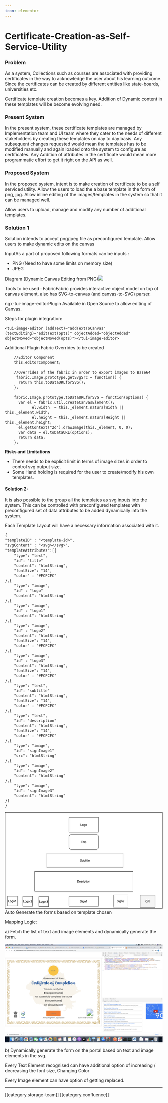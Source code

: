 ```yaml
---
icon: elementor
---
```


# Certificate-Creation-as-Self-Service-Utility

### Problem

As a system, Collections such as courses are associated with providing certificates in the way to acknowledge the user about his learning outcome. Since the certificates can be created by different entities like state-boards, universities etc.

Certificate template creation becomes a key. Addition of Dynamic content in these templates will be become evolving need.

### Present System

In the present system, these certificate templates are managed by Implementation team and UI team where they cater to the needs of different stakeholders by creating these templates on day to day basis. Any subsequent changes requested would mean the templates has to be modified manually and again loaded onto the system to configure as certificates. Any Addition of attributes in the certificate would mean more programmatic effort to get it right on the API as well.

### Proposed System

In the proposed system, intent is to make creation of certificate to be a self serviced utility. Allow the users to load the a base template in the form of png, jpg. Allow inline editing of the images/templates in the system so that it can be managed well.

Allow users to upload, manage and modify any number of additional templates.

### Solution 1

Solution intends to accept png/jpeg file as preconfigured template. Allow users to make dynamic edits on the canvas

InputAs a part of proposed following formats can be inputs :

* PNG (Need to have some limits on memory size)
* JPEG

Diagram (Dynamic Canvas Editing from PNG)![](../../../../.gitbook/assets/PNG\_to\_SVG.png)

Tools to be used : FabricFabric provides interactive object model on top of canvas element, also has SVG-to-canvas (and canvas-to-SVG) parser.

ngx-tui-image-editorPlugin Available in Open Source to allow editing of Canvas.

Steps for plugin integration:

```
<tui-image-editor (addText)="addTextToCanvas" (textEditing)="editText(opts)" objectAdded="objectAdded" objectMoved="objectMoved(opts)"></tui-image-editor>
```

Additional Plugin Fabric Overrides to be created

```
    //Editor Component
    this.editorComponent;
    
    //Overrides of the fabric in order to export images to Base64
     fabric.Image.prototype.getSvgSrc = function() {
      return this.toDataURLforSVG();
    };
    
    fabric.Image.prototype.toDataURLforSVG = function(options) {
      var el = fabric.util.createCanvasElement();
            el.width  = this._element.naturalWidth || this._element.width;
            el.height = this._element.naturalHeight || this._element.height;
      el.getContext("2d").drawImage(this._element, 0, 0);
      var data = el.toDataURL(options);
      return data;
    };
```

**Risks and Limitations**

* There needs to be explicit limit in terms of image sizes in order to control svg output size.
* Some Hand holding is required for the user to create/modify his own templates.

#### Solution 2:

It is also possible to the group all the templates as svg inputs into the system. This can be controlled with preconfigured templates with preconfigured set of data attributes to be added dynamically into the system.

Each Template Layout will have a necessary information associated with it.

```
{
"templateID" : "<template-id>",
"svgContent" : "<svg></svg>",
"templateAttributes":[{
    "type": "text",
    "id": "title"
    "content": "htmlString",
    "fontSize": "14",
    "color" : "#FCFCFC"
},{
    "type": "image",
    "id" : "logo"
    "content": "htmlString"
},{
    "type": "image",
    "id" : "logo1"
    "content": "htmlString"
},{
    "type": "image",
    "id" : "logo2"
    "content": "htmlString",
    "fontSize": "14",
    "color" : "#FCFCFC"
},{
    "type": "image",
    "id" : "logo3"
    "content": "htmlString",
    "fontSize": "14",
    "color" : "#FCFCFC"
},{
    "type": "text",
    "id": "subtitle"
    "content": "htmlString",
    "fontSize": "14",
    "color" : "#FCFCFC"
},{
    "type": "text",
    "id": "description"
    "content": "htmlString",
    "fontSize": "14",
    "color" : "#FCFCFC"
},{
    "type": "image",
    "id": "signImage1"
    "src": "htmlString"
},{
    "type": "image",
    "id": "signImage2"
    "content": "htmlString"
},{
    "type": "image",
    "id": "signImage3"
    "content": "htmlString"
}]
}
```

![](../../../../.gitbook/assets/image-20210601-114027.png)Auto Generate the forms based on template chosen

Mapping Logic:

a) Fetch the list of text and image elements and dynamically generate the form.

![](../../../../.gitbook/assets/image-20210601-120128.png)

b) Dynamically generate the form on the portal based on text and image elements in the svg.

Every Text Element recognised can have additional option of increasing / decreasing the font size, Changing Color

Every Image element can have option of getting replaced.

***

\[\[category.storage-team]] \[\[category.confluence]]
